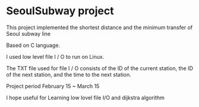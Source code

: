 <h1>SeoulSubway project</h1>

<p>This project implemented the shortest distance and the minimum transfer of Seoul subway line</p>

<p>
Based on C language.
</p>
I used low level file I / O to run on Linux.
<p>The TXT file used for file I / O consists of the ID of the current station, the ID of the next station, and the time to the next station.</p>
<p>
Project period February 15 ~ March 15
</p>

<p>I hope useful for Learning low lovel file I/O and dijkstra algorithm


